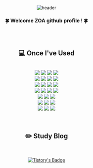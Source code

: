 <div align="center">

![header](https://capsule-render.vercel.app/api?type=waving&text=Follow%ZOA!&animation=fadeIn&fontColor=e7fff3&color=0:b5e7ce,100:f6eaffheight=222)
### 🍀 Welcome ZOA github profile ! 🍀

<br/>
<br/>
  
## 💻 Once I've Used
  
<br/>
  
<img src="https://img.shields.io/badge/JavaScript-F7DF1E?style=for-the-badge&logo=JavaScript&logoColor=white">
<img src="https://img.shields.io/badge/TypeScript-3178C6?style=for-the-badge&logo=TypeScript&logoColor=white">
<img src="https://img.shields.io/badge/HTML5-E34F26?style=for-the-badge&logo=HTML5&logoColor=white">
<img src="https://img.shields.io/badge/CSS3-1572B6?style=for-the-badge&logo=CSS3&logoColor=white">

<br/>

<img src="https://img.shields.io/badge/Sass-CC6699?style=for-the-badge&logo=Sass&logoColor=white">
<img src="https://img.shields.io/badge/CSSModules-000000?style=for-the-badge&logo=CSSModules&logoColor=white">
<img src="https://img.shields.io/badge/tailwindcss-06B6D4?style=for-the-badge&logo=TailwindCSS&logoColor=white">
<img src="https://img.shields.io/badge/DaisyUI-5A0EF8?style=for-the-badge&logo=DaisyUI&logoColor=white">

<br/>

<img src="https://img.shields.io/badge/react-61DAFB?style=for-the-badge&logo=React&logoColor=white">
<img src="https://img.shields.io/badge/svelte-FF3E00?style=for-the-badge&logo=Svelte&logoColor=white">
<img src="https://img.shields.io/badge/Nextjs-000?style=for-the-badge&logo=Nextjs&logoColor=white">
<img src="https://img.shields.io/badge/Nodejs-339933?style=for-the-badge&logo=Nodejs&logoColor=white">

<br/>

<img src="https://img.shields.io/badge/MySQL-4479A1?style=for-the-badge&logo=MySQL&logoColor=white">
<img src="https://img.shields.io/badge/Docker-2496ED?style=for-the-badge&logo=Docker&logoColor=white">
<img src="https://img.shields.io/badge/Vercel-000000?style=for-the-badge&logo=Vercel&logoColor=white">
<img src="https://img.shields.io/badge/Apache-D22128?style=for-the-badge&logo=Apache&logoColor=white">

<br/>

<img src="https://img.shields.io/badge/Linux-FCC624?style=for-the-badge&logo=Linux&logoColor=white">
<img src="https://img.shields.io/badge/Ubuntu-E95420?style=for-the-badge&logo=Ubuntu&logoColor=white">
<img src="https://img.shields.io/badge/virtualbox-183A61?style=for-the-badge&logo=virtualbox&logoColor=white">

<br/>

<img src="https://img.shields.io/badge/github-181717?style=for-the-badge&logo=github&logoColor=white">
<img src="https://img.shields.io/badge/VSCode-007ACC?style=for-the-badge&logo=VisualStudioCode&logoColor=white">
<img src="https://img.shields.io/badge/WebStorm-000000?style=for-the-badge&logo=WebStorm&logoColor=white">

<br/>

<img src="https://img.shields.io/badge/Figma-F24E1E?style=for-the-badge&logo=Figma&logoColor=white">
<img src="https://img.shields.io/badge/AdobePhotoshop-31A8FF?style=for-the-badge&logo=AdobePhotoshop&logoColor=white">
<img src="https://img.shields.io/badge/AdobeIllustrator-FF9A00?style=for-the-badge&logo=AdobeIllustrator&logoColor=white">

<br/>

<br/>
<br/>

## ✏️ Study Blog

<br/>

<!-- [![Tistory's Card](https://github-readme-tistory-card.vercel.app/api?name=codingchyo&theme=vue-dark)](https://codingchyo.tistory.com) -->
[![Tistory's Badge](https://github-readme-tistory-card.vercel.app/api/badge?name=codingchyo%20%20&theme=vue)](https://codingchyo.tistory.com)

 
<br/>
<br/>

</div>
</div>
